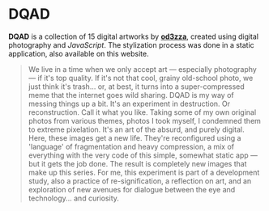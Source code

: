 # DQAD

**DQAD** is a collection of 15 digital artworks by **[od3zza](https://github.com/od3zza)**, created using digital photography and *JavaScript*. The stylization process was done in a static application, also available on this website.

> We live in a time when we only accept art — especially photography — if it's top quality. If it's not that cool, grainy old-school photo, we just think it's trash... or, at best, it turns into a super-compressed meme that the internet goes wild sharing. DQAD is my way of messing things up a bit. It's an experiment in destruction. Or reconstruction. Call it what you like. Taking some of my own original photos from various themes, photos I took myself, I condemned them to extreme pixelation. It's an art of the absurd, and purely digital. Here, these images get a new life. They're reconfigured using a 'language' of fragmentation and heavy compression, a mix of everything with the very code of this simple, somewhat static app — but it gets the job done. The result is completely new images that make up this series. For me, this experiment is part of a development study, also a practice of re-signification, a reflection on art, and an exploration of new avenues for dialogue between the eye and technology... and curiosity.
